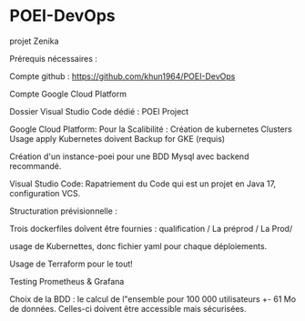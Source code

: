# POEI-DevOps
projet Zenika

Prérequis nécessaires :

Compte github : https://github.com/khun1964/POEI-DevOps

Compte Google Cloud Platform

Dossier Visual Studio Code dédié : POEI Project

Google Cloud Platform:
Pour la Scalibilité : 
Création de kubernetes Clusters
            Usage apply Kubernetes doivent 
            Backup for GKE (requis)

Création d'un instance-poei pour une BDD Mysql avec backend recommandé.


Visual Studio Code:
Rapatriement du Code qui est un projet en Java 17, configuration VCS.


Structuration prévisionnelle :

Trois dockerfiles doîvent être fournies :  qualification / La préprod / La Prod/

usage de Kubernettes, donc fichier yaml pour chaque déploiements.


Usage de Terraform pour le tout!

Testing Prometheus & Grafana


Choix de la BDD : le calcul de l"ensemble pour 100 000 utilisateurs +- 61 Mo de données.
Celles-ci doivent être accessible mais sécurisées.


